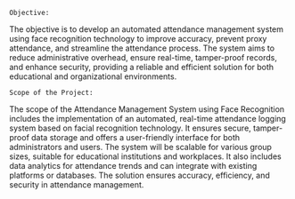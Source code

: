 	Objective:  
 
   The objective is to develop an automated attendance management system using face    recognition technology to improve accuracy, prevent proxy attendance, and streamline the attendance process. The system aims to reduce administrative overhead, ensure real-time, tamper-proof records, and enhance security, providing a reliable and efficient solution for both educational and organizational environments.




	Scope of the Project: 
 
   The scope of the Attendance Management System using Face Recognition includes the implementation of an automated, real-time attendance logging system based on facial recognition technology. It ensures secure, tamper-proof data storage and offers a user-friendly interface for both administrators and users. The system will be scalable for various group sizes, suitable for educational institutions and workplaces. It also includes data analytics for attendance trends and can integrate with existing platforms or databases. The solution ensures accuracy, efficiency, and security in attendance management.
